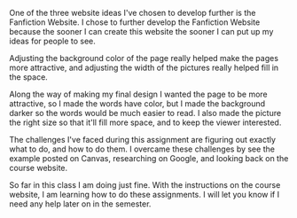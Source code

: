 One of the three website ideas I've chosen to develop further is the Fanfiction Website. I chose to further develop the Fanfiction Website because the sooner I can create this website the sooner I can put up my ideas for people to see.

Adjusting the background color of the page really helped make the pages more attractive, and adjusting the width of the pictures really helped fill in the space.

Along the way of making my final design I wanted the page to be more attractive, so I made the words have color, but I made the background darker so the words would be much easier to read. I also made the picture the right size so that it'll fill more space, and to keep the viewer interested.

The challenges I've faced during this assignment are figuring out exactly what to do, and how to do them. I overcame these challenges by see the example posted on Canvas, researching on Google, and looking back on the course website.

So far in this class I am doing just fine. With the instructions on the course website, I am learning how to do these assignments. I will let you know if I need any help later on in the semester.